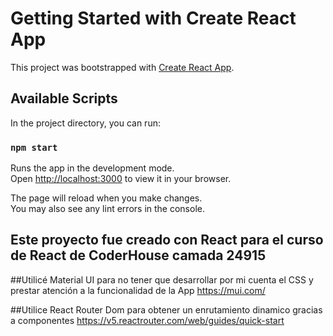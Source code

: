 # Getting Started with Create React App

This project was bootstrapped with [Create React App](https://github.com/facebook/create-react-app).

## Available Scripts

In the project directory, you can run:

### `npm start`

Runs the app in the development mode.\
Open [http://localhost:3000](http://localhost:3000) to view it in your browser.

The page will reload when you make changes.\
You may also see any lint errors in the console.

## Este proyecto fue creado con React para el curso de React de CoderHouse camada 24915

##Utilicé Material UI para no tener que desarrollar por mi cuenta el CSS y prestar atención a la funcionalidad de la App
https://mui.com/

##Utilice React Router Dom para obtener un enrutamiento dinamico gracias a componentes
https://v5.reactrouter.com/web/guides/quick-start
